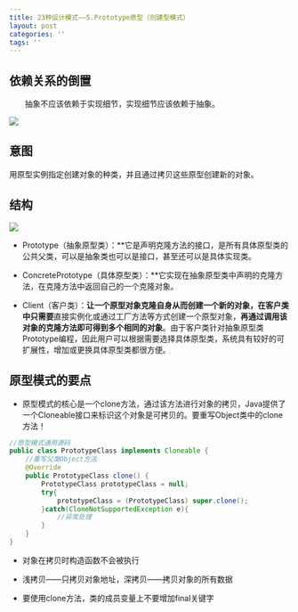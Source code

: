 ```yaml
---
title: 23种设计模式——5.Prototype原型（创建型模式）
layout: post
categories: ''
tags: ''
---
```

## 依赖关系的倒置

​&emsp;&emsp;抽象不应该依赖于实现细节，实现细节应该依赖于抽象。

![](https://github.com/DaLian369/DaLian369.github.io/tree/master/img/依赖关系的倒置.jpg)

## 意图

用原型实例指定创建对象的种类，并且通过拷贝这些原型创建新的对象。

## 结构

![](https://github.com/DaLian369/DaLian369.github.io/tree/master/img/原型模式结构.jpg)

- Prototype（抽象原型类）：**它是声明克隆方法的接口，是所有具体原型类的公共父类，可以是抽象类也可以是接口，甚至还可以是具体实现类。 

- ConcretePrototype（具体原型类）：**它实现在抽象原型类中声明的克隆方法，在克隆方法中返回自己的一个克隆对象。 

- Client（客户类）：**让一个原型对象克隆自身从而创建一个新的对象，在客户类中只需要**直接实例化或通过工厂方法等方式创建一个原型对象，**再通过调用该对象的克隆方法即可得到多个相同的对象**。由于客户类针对抽象原型类Prototype编程，因此用户可以根据需要选择具体原型类，系统具有较好的可扩展性，增加或更换具体原型类都很方便。

## 原型模式的要点

- 原型模式的核心是一个clone方法，通过该方法进行对象的拷贝，Java提供了一个Cloneable接口来标识这个对象是可拷贝的。要重写Object类中的clone方法！

```java
//原型模式通用源码
public class PrototypeClass implements Cloneable {
	//重写父类Object方法
	@Override
	public PrototypeClass clone() {
		PrototypeClass prototypeClass = null;
		try{
			prototypeClass = (PrototypeClass) super.clone();
		}catch(CloneNotSupportedException e){
			//异常处理
		}
	}
}
```
- 对象在拷贝时构造函数不会被执行

- 浅拷贝——只拷贝对象地址，深拷贝——拷贝对象的所有数据

- 要使用clone方法，类的成员变量上不要增加final关键字